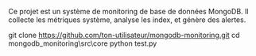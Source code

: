 Ce projet est un système de monitoring de base de données MongoDB.
Il  collecte les métriques système, analyse les index, et génère des alertes.


git clone https://github.com/ton-utilisateur/mongodb-monitoring.git
cd mongodb_monitoring\src\core
python test.py
